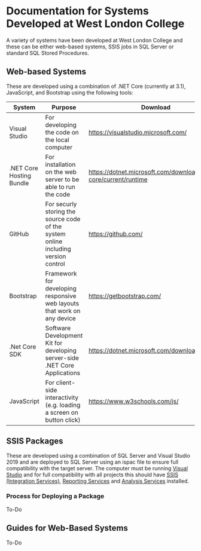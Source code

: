 # Documentation for Systems Developed at West London College

A variety of systems have been developed at West London College and these can be either web-based systems, SSIS jobs in SQL Server or standard SQL Stored Procedures.

## Web-based Systems

These are developed using a combination of .NET Core (currently at 3.1), JavaScript, and Bootstrap using the following tools:

| System                   | Purpose                                                                            | Download                                                          |
|--------------------------|------------------------------------------------------------------------------------|-------------------------------------------------------------------|
| Visual Studio            | For developing the code on the local computer                                      | https://visualstudio.microsoft.com/                               |
| .NET Core Hosting Bundle | For installation on the web server to be able to run the code                      | https://dotnet.microsoft.com/download/dotnet-core/current/runtime |
| GitHub                   | For securly storing the source code of the system online including version control | https://github.com/                                               |
| Bootstrap                | Framework for developing responsive web layouts that work on any device            | https://getbootstrap.com/                                         |
| .Net Core SDK            | Software Development Kit for developing server-side .NET Core Applications         | https://dotnet.microsoft.com/download                             |
| JavaScript               | For client-side interactivity (e.g. loading a screen on button click)              | https://www.w3schools.com/js/                                     |

## SSIS Packages

These are developed using a combination of SQL Server and Visual Studio 2019 and are deployed to SQL Server using an ispac file to ensure full compatibility with the target server.
The computer must be running [Visual Studio](https://visualstudio.microsoft.com/) and for full compatibility with all projects this should have [SSIS (Integration Services)](https://marketplace.visualstudio.com/items?itemName=SSIS.SqlServerIntegrationServicesProjects), [Reporting Services](https://marketplace.visualstudio.com/items?itemName=ProBITools.MicrosoftReportProjectsforVisualStudio) and [Analysis Services](https://marketplace.visualstudio.com/items?itemName=ProBITools.MicrosoftAnalysisServicesModelingProjects) installed.

### Process for Deploying a Package
To-Do

## Guides for Web-Based Systems
To-Do